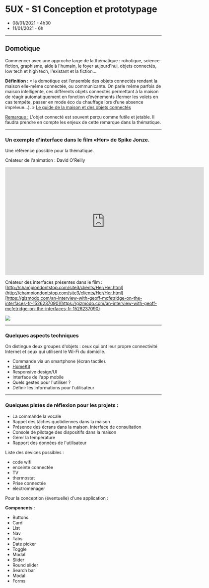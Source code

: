 # 5UX - S1 Conception et prototypage

- 08/01/2021 - 4h30
- 11/01/2021 - 6h

---

## Domotique

Commencer avec une approche large de la thématique : robotique, science-fiction, graphisme, aide à l'humain, le foyer aujourd'hui, objets connectés, low tech et high tech, l'existant et la fiction...

**Définition :**
« la domotique est l’ensemble des objets connectés rendant la maison elle-même connectée, ou communicante. On parle même parfois de maison intelligente, ces différents objets connectés permettant à la maison de réagir automatiquement en fonction d’événements (fermer les volets en cas tempête, passer en mode éco du chauffage lors d’une absence imprévue…). »
[Le guide de la maison et des objets connectés](https://www.eyrolles.com/Chapitres/9782212142112/9782212142112.pdf)

<u>Remarque :</u> L'objet connecté est souvent perçu comme futile et jetable. Il faudra prendre en compte les enjeux de cette remarque dans la thématique.

---

### Un exemple d'interface dans le film «Her» de Spike Jonze.

Une référence possible pour la thématique.

Créateur de l'animation : David O'Reilly

<iframe src="https://player.vimeo.com/video/97740427?byline=0&portrait=0" width="640" height="347" frameborder="0" webkitallowfullscreen mozallowfullscreen allowfullscreen></iframe>

Créateur des interfaces présentes dans le film :
[http://championdontstop.com/site3/clients/Her/Her.html](http://championdontstop.com/site3/clients/Her/Her.html)
[https://gizmodo.com/an-interview-with-geoff-mcfetridge-on-the-interfaces-fr-1526237090](https://gizmodo.com/an-interview-with-geoff-mcfetridge-on-the-interfaces-fr-1526237090)

![](http://championdontstop.com/site3/clients/Her/Images/Image-7.jpg)

---

### Quelques aspects techniques 

On distingue deux groupes d'objets : ceux qui ont leur propre connectivité Internet et ceux qui utilisent le Wi-Fi du domicile.

- Commande via un smartphone (écran tactile).
- [HomeKit](https://www.apple.com/fr/ios/home/)
- Responsive design/UI
- Interface de l'app mobile
- Quels gestes pour l'utiliser ?
- Définir les informations pour l'utilisateur

---

### Quelques pistes de réflexion pour les projets :

- La commande la vocale
- Rappel des tâches quotidiennes dans la maison
- Présence des écrans dans la maison. Interface de consultation
- Console de pilotage des dispositifs dans la maison
- Gérer la température
- Rapport des données de l'utilisateur

Liste des devices possibles :

- code wifi
- enceinte connectée
- TV
- thermostat
- Prise connectée
- électroménager

Pour la conception (éventuelle) d'une application :

**Components :**

- Buttons
- Card
- List
- Nav
- Tabs
- Date picker
- Toggle
- Modal
- Slider
- Round slider
- Search bar
- Modal
- Forms